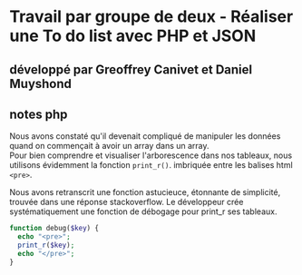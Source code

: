 <!-- # un readme de qualité où tu indiques avec qui tu as travaillé, qui a fait quoi, et d'autres informations que tu juges importantes de communiquer. -->

# Travail par groupe de deux - Réaliser une To do list avec PHP et JSON
## développé par Greoffrey Canivet et Daniel Muyshond

## notes php  
Nous avons constaté qu'il devenait compliqué de manipuler les données quand on commençait à avoir un array dans un array.  
Pour bien comprendre et visualiser l'arborescence dans nos tableaux, nous utilisons évidemment la fonction `print_r()`.  imbriquée entre les balises html `<pre>`.  

Nous avons retranscrit une fonction astucieuce, étonnante de simplicité, trouvée dans une réponse stackoverflow. Le développeur crée systématiquement une fonction de débogage pour print_r ses tableaux.

```PHP
function debug($key) {
  echo "<pre>";
  print_r($key);
  echo "</pre>";
}
```
